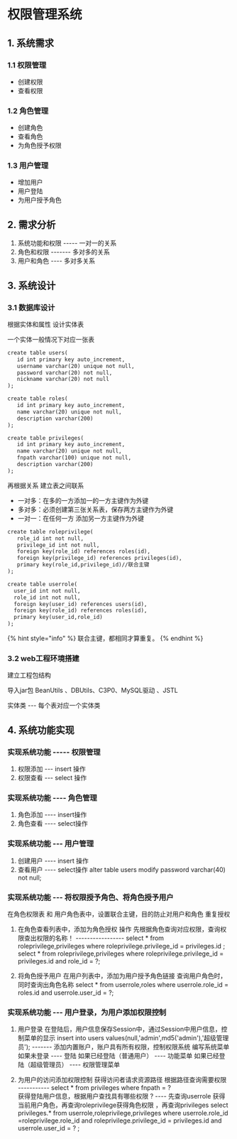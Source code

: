 # 权限管理系统

## 1. 系统需求

### 1.1 权限管理

* 创建权限
* 查看权限

### 1.2 角色管理

* 创建角色
* 查看角色
* 为角色授予权限

### 1.3 用户管理

* 增加用户
* 用户登陆
* 为用户授予角色

## 2. 需求分析

1. 系统功能和权限 ----- 一对一的关系
2. 角色和权限 ------- 多对多的关系
3. 用户和角色 ---- 多对多关系

## 3. 系统设计

### 3.1 数据库设计

根据实体和属性 设计实体表

一个实体一般情况下对应一张表

```markdown
create table users(
   id int primary key auto_increment,
   username varchar(20) unique not null,
   password varchar(20) not null,
   nickname varchar(20) not null
);

create table roles(
   id int primary key auto_increment,
   name varchar(20) unique not null,
   description varchar(200)
);

create table privileges(
   id int primary key auto_increment,
   name varchar(20) unique not null,
   fnpath varchar(100) unique not null,
   description varchar(200)
);
```

再根据关系 建立表之间联系

* 一对多：在多的一方添加一的一方主键作为外键
* 多对多：必须创建第三张关系表，保存两方主键作为外键
* 一对一：在任何一方 添加另一方主键作为外键

```markdown
create table roleprivilege(
   role_id int not null,
   privilege_id int not null,
   foreign key(role_id) references roles(id),
   foreign key(privilege_id) references privileges(id),
   primary key(role_id,privilege_id)//联合主键
);

create table userrole(
  user_id int not null,
  role_id int not null,
  foreign key(user_id) references users(id),
  foreign key(role_id) references roles(id),
  primary key(user_id,role_id)
);
```

{% hint style="info" %}
联合主键，都相同才算重复。
{% endhint %}

### 3.2 web工程环境搭建

建立工程包结构

导入jar包  BeanUtils 、DBUtils、C3P0、MySQL驱动 、JSTL

实体类 --- 每个表对应一个实体类

## 4. 系统功能实现

### 实现系统功能  ----- 权限管理

1) 权限添加 --- insert 操作
2) 权限查看 --- select 操作

### 实现系统功能 ---- 角色管理

1) 角色添加 ---- insert操作
2) 角色查看 ---- select操作

### 实现系统功能 --- 用户管理

1) 创建用户 ---- insert 操作
2) 查看用户 ---- select操作
alter table users modify password varchar(40) not null;

### 实现系统功能 --- 将权限授予角色、将角色授予用户

在角色权限表 和 用户角色表中，设置联合主键，目的防止对用户和角色 重复授权

1) 在角色查看列表中，添加为角色授权 操作
先根据角色查询对应权限，查询权限查出权限的名称！ ----------------- select * from roleprivilege,privileges where roleprivilege.privilege_id = privileges.id ;
 select * from roleprivilege,privileges where roleprivilege.privilege_id = privileges.id and role_id = ?;

2) 将角色授予用户
在用户列表中，添加为用户授予角色链接
查询用户角色时，同时查询出角色名称
select * from userrole,roles where userrole.role_id = roles.id and userrole.user_id = ?; 

### 实现系统功能 --- 用户登录，为用户添加权限控制

1) 用户登录
在登陆后，用户信息保存Session中，通过Session中用户信息，控制菜单的显示 
insert into users values(null,'admin',md5('admin'),'超级管理员'); ------- 添加内置账户，账户具有所有权限，控制权限系统
编写系统菜单
如果未登录 ---- 登陆
如果已经登陆（普通用户） ---- 功能菜单
如果已经登陆（超级管理员） ---- 权限管理菜单

2) 为用户的访问添加权限控制
获得访问者请求资源路径
根据路径查询需要权限 ----------- select * from privileges where fnpath = ?	
获得登陆用户信息，根据用户查找具有哪些权限 ? ---- 先查询userrole 获得当前用户角色，再查询roleprivilege获得角色权限 ，再查询privileges
select privileges.* from userrole,roleprivilege,privileges where userrole.role_id =roleprivilege.role_id and roleprivilege.privilege_id = privileges.id and userrole.user_id = ? ;

